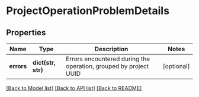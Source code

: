 # ProjectOperationProblemDetails

## Properties
Name | Type | Description | Notes
------------ | ------------- | ------------- | -------------
**errors** | **dict(str, str)** | Errors encountered during the operation, grouped by project UUID | [optional] 

[[Back to Model list]](../README.md#documentation-for-models) [[Back to API list]](../README.md#documentation-for-api-endpoints) [[Back to README]](../README.md)

